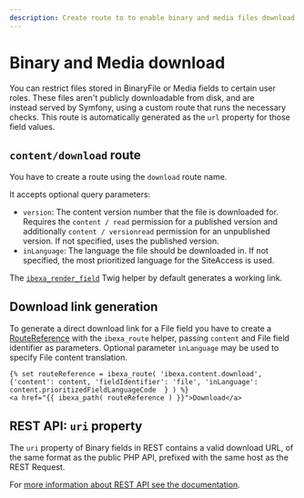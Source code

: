 ```yaml
---
description: Create route to to enable binary and media files download.
---
```


# Binary and Media download

You can restrict files stored in BinaryFile or Media fields to certain user roles.
These files aren't publicly downloadable from disk, and are instead served by Symfony, using a custom route that runs the necessary checks.
This route is automatically generated as the `url` property for those field values.

## `content/download` route

You have to create a route using the `download` route name.

It accepts optional query parameters:

- `version`: The content version number that the file is downloaded for. Requires the `content / read` permission for a published version and additionally `content / versionread` permission for an unpublished version. If not specified, uses the published version.
- `inLanguage`: The language the file should be downloaded in. If not specified, the most prioritized language for the SiteAccess is used.

The [`ibexa_render_field`](field_twig_functions.md#ibexa_render_field) Twig helper by default generates a working link.

## Download link generation

To generate a direct download link for a File field you have to create
a [RouteReference](urls_and_routes.md#routereference) with the `ibexa_route` helper, passing `content` and File field identifier as parameters.
Optional parameter `inLanguage` may be used to specify File content translation.

```html+twig
{% set routeReference = ibexa_route( 'ibexa.content.download', {'content': content, 'fieldIdentifier': 'file', 'inLanguage': content.prioritizedFieldLanguageCode  } ) %}
<a href="{{ ibexa_path( routeReference ) }}">Download</a>
```

## REST API: `uri` property

The `uri` property of Binary fields in REST contains a valid download URL, of the same format as the public PHP API, prefixed with the same host as the REST Request.

For [more information about REST API see the documentation](rest_api_usage.md).
